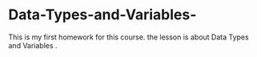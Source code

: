# Data-Types-and-Variables-
This is my first homework for this course. the lesson is about Data Types and Variables .
